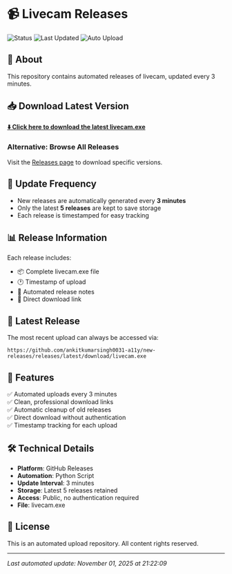 # 📹 Livecam Releases

![Status](https://img.shields.io/badge/status-active-success.svg)
![Last Updated](https://img.shields.io/badge/last%20updated-2025--11--01-blue.svg)
![Auto Upload](https://img.shields.io/badge/auto%20upload-every%203min-orange.svg)

## 🎯 About

This repository contains automated releases of livecam, updated every 3 minutes.

## 📥 Download Latest Version

**[⬇️ Click here to download the latest livecam.exe](https://github.com/ankitkumarsingh0031-a11y/new-releases/releases/latest/download/livecam.exe)**

### Alternative: Browse All Releases

Visit the [Releases page](https://github.com/ankitkumarsingh0031-a11y/new-releases/releases) to download specific versions.

## 🔄 Update Frequency

- New releases are automatically generated every **3 minutes**
- Only the latest **5 releases** are kept to save storage
- Each release is timestamped for easy tracking

## 📊 Release Information

Each release includes:
- 📦 Complete livecam.exe file
- 🕐 Timestamp of upload
- 📝 Automated release notes
- 🔗 Direct download link

## 🚀 Latest Release

The most recent upload can always be accessed via:
```
https://github.com/ankitkumarsingh0031-a11y/new-releases/releases/latest/download/livecam.exe
```

## 📌 Features

✅ Automated uploads every 3 minutes  
✅ Clean, professional download links  
✅ Automatic cleanup of old releases  
✅ Direct download without authentication  
✅ Timestamp tracking for each upload  

## 🛠️ Technical Details

- **Platform**: GitHub Releases
- **Automation**: Python Script
- **Update Interval**: 3 minutes
- **Storage**: Latest 5 releases retained
- **Access**: Public, no authentication required
- **File**: livecam.exe

## 📝 License

This is an automated upload repository. All content rights reserved.

---

*Last automated update: November 01, 2025 at 21:22:09*
